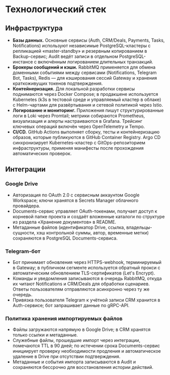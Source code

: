 # Технологический стек

## Инфраструктура
- **Базы данных.** Основные сервисы (Auth, CRM/Deals, Payments, Tasks, Notifications) используют независимые PostgreSQL-кластеры с репликацией «master-standby» и резервным копированием в Backup-сервис; Audit ведёт записи в отдельном PostgreSQL-инстансе с включённым логированием длительных транзакций.
- **Брокеры сообщений и кэши.** RabbitMQ применяется для обмена доменными событиями между сервисами (Notifications, Telegram Bot, Tasks), Redis — для кэширования сессий Gateway и хранения краткоживущих токенов подтверждения.
- **Контейнеризация.** Для локальной разработки сервисы поднимаются через Docker Compose; в продакшене используется Kubernetes (k3s в тестовой среде и управляемый кластер в облаке) с Helm-чартами для развёртывания и сетевой политикой через Istio.
- **Логирование и мониторинг.** Приложения пишут структурированные логи в Loki через Promtail; метрики собираются Prometheus, визуализация и алерты настраиваются в Grafana. Трейсинг ключевых операций включён через OpenTelemetry и Tempo.
- **CI/CD.** GitHub Actions выполняет сборку, тесты и контейнеризацию образов, которые публикуются в GitHub Container Registry. Argo CD синхронизирует Kubernetes-кластер с GitOps-репозиторием инфраструктуры, применяя манифесты после прохождения автоматических проверок.

## Интеграции
### Google Drive
- Авторизация по OAuth 2.0 с сервисным аккаунтом Google Workspace; ключи хранятся в Secrets Manager облачного провайдера.
- Documents-сервис управляет OAuth-токенами, получает доступ к корневой папке проекта и создаёт вложенные каталоги по структуре из раздела «Хранение документов» в README.
- Метаданные файлов (идентификатор Drive, ссылка, владельцы-сущности, хэш контрольной суммы, автор, временные метки) сохраняются в PostgreSQL Documents-сервиса.

### Telegram-бот
- Бот принимает обновления через HTTPS-webhook, терминируемый в Gateway; в публичном сегменте используется обратный прокси с автоматическим обновлением TLS-сертификатов (Let's Encrypt).
- Команды и уведомления записываются в очередь RabbitMQ, откуда их читают Notifications и CRM/Deals для обработки сценариев. Ответы пользователям отправляются асинхронно через ту же очередь.
- Привязка пользователя Telegram к учётной записи CRM хранится в Auth-сервисе; бот запрашивает данные по gRPC-API.

### Политика хранения импортируемых файлов
- Файлы загружаются напрямую в Google Drive; в CRM хранятся только ссылки и метаданные.
- Служебные файлы, прошедшие импорт через интеграции, помечаются TTL в 90 дней; по истечении срока Documents-сервис инициирует проверку необходимости продления и автоматическое удаление в Drive при отсутствии подтверждения.
- Метаданные и события импорта записываются в Audit и сохраняются бессрочно для восстановления истории действий.
